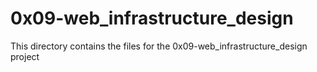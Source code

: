 # 0x09-web_infrastructure_design

This directory contains the files for the 0x09-web_infrastructure_design project